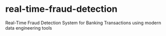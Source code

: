 # real-time-fraud-detection
Real-Time Fraud Detection System for Banking Transactions using modern data engineering tools
